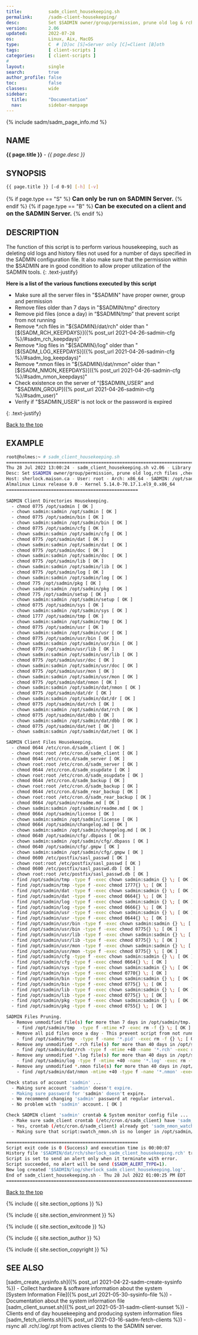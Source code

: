 ```yaml
---
title:          sadm_client_housekeeping.sh
permalink:      /sadm-client-housekeeping/
desc:           Set $SADMIN owner/group/permission, prune old log & rch files,check sadmin account.
version:        2.06
updated:        2022-07-28
os:             Linux, Aix, MacOS
type:           C  # [D]oc [S]=Server only [C]=Client [B]oth
tags:           [ client-scripts ] 
categories:     [ client-scripts ] 
#
layout:         single
search:         true
author_profile: false
toc:            false
classes:        wide
sidebar:
  title:        "Documentation"
  nav:          sidebar-manpage
---
```


<a id="top_of_page"></a>
{% include sadm/sadm_page_info.md %}


<a id="name"></a>
## NAME
**{{ page.title }}** - *{{ page.desc }}*   



<a id="synopsis"></a>
## SYNOPSIS

```bash
{{ page.title }} [-d 0-9] [-h] [-v]
```
{% if page.type == "S" %}
<font size="3"><strong>Can only be run on SADMIN Server.</strong></font>
{% endif %}
{% if page.type == "B" %}
<font size="3"><strong>Can be executed on a client and on the SADMIN Server.</strong></font>
{% endif %}




<a id="description"></a>
## DESCRIPTION
The function of this script is to perform various housekeeping, such as deleting old logs and 
history files not used for a number of days specified in the SADMIN configuration file. It also 
make sure that the permission within the $SADMIN are in good condition to allow proper utilization 
of the SADMIN tools.
{: .text-justify}

**Here is a list of the various functions executed by this script**

- Make sure all the server files in "$SADMIN" have proper owner, group and permission  
- Remove files older than 7 days in "$SADMIN/tmp" directory  
- Remove pid files (once a day) in “$SADMIN/tmp” that prevent script from not running    
- Remove \*.rch files in "${SADMIN}/dat/rch" older than "[${SADM_RCH_KEEPDAYS}]({% post_url 2021-04-26-sadmin-cfg %}/#sadm_rch_keepdays)"
- Remove \*.log files in "${SADMIN}/log" older than "[${SADM_LOG_KEEPDAYS}]({% post_url 2021-04-26-sadmin-cfg %}/#sadm_log_keepdays)"
- Remove \*.nmon files in "${SADMIN}/dat/nmon" older than "[${SADM_NMON_KEEPDAYS}]({% post_url 2021-04-26-sadmin-cfg %}/#sadm_nmon_keepdays)"
- Check existence on the server of "[$SADMIN_USER" and "$SADMIN_GROUP]({% post_url 2021-04-26-sadmin-cfg %}/#sadm_user)"
- Verify if "$SADMIN_USER" is not lock or the password is expired  


{: .text-justify}

[Back to the top](#top_of_page)



<a id="examples"></a>
## EXAMPLE

```bash
root@holmes:~ # sadm_client_housekeeping.sh 
================================================================================
Thu 28 Jul 2022 13:00:24 - sadm_client_housekeeping.sh v2.06 - Library v4.03
Desc: Set $SADMIN owner/group/permission, prune old log,rch files ,check sadmin account.
Host: sherlock.maison.ca - User: root - Arch: x86_64 - SADMIN: /opt/sadmin
Almalinux Linux release 9.0 - Kernel 5.14.0-70.17.1.el9_0.x86_64
==================================================
 
SADMIN Client Directories Housekeeping.
  - chmod 0775 /opt/sadmin [ OK ]
  - chown sadmin:sadmin /opt/sadmin [ OK ]
  - chmod 0775 /opt/sadmin/bin [ OK ]
  - chown sadmin:sadmin /opt/sadmin/bin [ OK ]
  - chmod 0775 /opt/sadmin/cfg [ OK ]
  - chown sadmin:sadmin /opt/sadmin/cfg [ OK ]
  - chmod 0775 /opt/sadmin/dat [ OK ]
  - chown sadmin:sadmin /opt/sadmin/dat [ OK ]
  - chmod 0775 /opt/sadmin/doc [ OK ]
  - chown sadmin:sadmin /opt/sadmin/doc [ OK ]
  - chmod 0775 /opt/sadmin/lib [ OK ]
  - chown sadmin:sadmin /opt/sadmin/lib [ OK ]
  - chmod 0775 /opt/sadmin/log [ OK ]
  - chown sadmin:sadmin /opt/sadmin/log [ OK ]
  - chmod 775 /opt/sadmin/pkg [ OK ]
  - chown sadmin:sadmin /opt/sadmin/pkg [ OK ]
  - chmod 775 /opt/sadmin/setup [ OK ]
  - chown sadmin:sadmin /opt/sadmin/setup [ OK ]
  - chmod 0775 /opt/sadmin/sys [ OK ]
  - chown sadmin:sadmin /opt/sadmin/sys [ OK ]
  - chmod 1777 /opt/sadmin/tmp [ OK ]
  - chown sadmin:sadmin /opt/sadmin/tmp [ OK ]
  - chmod 0775 /opt/sadmin/usr [ OK ]
  - chown sadmin:sadmin /opt/sadmin/usr [ OK ]
  - chmod 0775 /opt/sadmin/usr/bin [ OK ]
  - chown sadmin:sadmin /opt/sadmin/usr/bin [ OK ]
  - chmod 0775 /opt/sadmin/usr/lib [ OK ]
  - chown sadmin:sadmin /opt/sadmin/usr/lib [ OK ]
  - chmod 0775 /opt/sadmin/usr/doc [ OK ]
  - chown sadmin:sadmin /opt/sadmin/usr/doc [ OK ]
  - chmod 0775 /opt/sadmin/usr/mon [ OK ]
  - chown sadmin:sadmin /opt/sadmin/usr/mon [ OK ]
  - chmod 0775 /opt/sadmin/dat/nmon [ OK ]
  - chown sadmin:sadmin /opt/sadmin/dat/nmon [ OK ]
  - chmod 0775 /opt/sadmin/dat/dr [ OK ]
  - chown sadmin:sadmin /opt/sadmin/dat/dr [ OK ]
  - chmod 0775 /opt/sadmin/dat/rch [ OK ]
  - chown sadmin:sadmin /opt/sadmin/dat/rch [ OK ]
  - chmod 0775 /opt/sadmin/dat/dbb [ OK ]
  - chown sadmin:sadmin /opt/sadmin/dat/dbb [ OK ]
  - chmod 0775 /opt/sadmin/dat/net [ OK ]
  - chown sadmin:sadmin /opt/sadmin/dat/net [ OK ]

SADMIN Client Files Housekeeping.
  - chmod 0644 /etc/cron.d/sadm_client [ OK ]
  - chown root:root /etc/cron.d/sadm_client [ OK ]
  - chmod 0644 /etc/cron.d/sadm_server [ OK ]
  - chown root:root /etc/cron.d/sadm_server [ OK ]
  - chmod 0644 /etc/cron.d/sadm_osupdate [ OK ]
  - chown root:root /etc/cron.d/sadm_osupdate [ OK ]
  - chmod 0644 /etc/cron.d/sadm_backup [ OK ]
  - chown root:root /etc/cron.d/sadm_backup [ OK ]
  - chmod 0644 /etc/cron.d/sadm_rear_backup [ OK ]
  - chown root:root /etc/cron.d/sadm_rear_backup [ OK ]
  - chmod 0664 /opt/sadmin/readme.md [ OK ]
  - chown sadmin:sadmin /opt/sadmin/readme.md [ OK ]
  - chmod 0664 /opt/sadmin/license [ OK ]
  - chown sadmin:sadmin /opt/sadmin/license [ OK ]
  - chmod 0664 /opt/sadmin/changelog.md [ OK ]
  - chown sadmin:sadmin /opt/sadmin/changelog.md [ OK ]
  - chmod 0640 /opt/sadmin/cfg/.dbpass [ OK ]
  - chown sadmin:sadmin /opt/sadmin/cfg/.dbpass [ OK ]
  - chmod 0640 /opt/sadmin/cfg/.gmpw [ OK ]
  - chown sadmin:sadmin /opt/sadmin/cfg/.gmpw [ OK ]
  - chmod 0600 /etc/postfix/sasl_passwd [ OK ]
  - chown root:root /etc/postfix/sasl_passwd [ OK ]
  - chmod 0600 /etc/postfix/sasl_passwd.db [ OK ]
  - chown root:root /etc/postfix/sasl_passwd.db [ OK ]
  - find /opt/sadmin/tmp -type f -exec chown sadmin:sadmin {} \; [ OK ]
  - find /opt/sadmin/tmp -type f -exec chmod 1777{} \; [ OK ]
  - find /opt/sadmin/dat -type f -exec chown sadmin:sadmin {} \; [ OK ]
  - find /opt/sadmin/dat -type f -exec chmod 0664{} \; [ OK ]
  - find /opt/sadmin/log -type f -exec chown sadmin:sadmin {} \; [ OK ]
  - find /opt/sadmin/log -type f -exec chmod 0666{} \; [ OK ]
  - find /opt/sadmin/usr -type f -exec chown sadmin:sadmin {} \; [ OK ]
  - find /opt/sadmin/usr -type f -exec chmod 0644{} \; [ OK ]
  - find /opt/sadmin/usr/bin -type f -exec chown sadmin:sadmin {} \; [ OK ]
  - find /opt/sadmin/usr/bin -type f -exec chmod 0775{} \; [ OK ]
  - find /opt/sadmin/usr/lib -type f -exec chown sadmin:sadmin {} \; [ OK ]
  - find /opt/sadmin/usr/lib -type f -exec chmod 0775{} \; [ OK ]
  - find /opt/sadmin/usr/mon -type f -exec chown sadmin:sadmin {} \; [ OK ]
  - find /opt/sadmin/usr/mon -type f -exec chmod 0775{} \; [ OK ]
  - find /opt/sadmin/cfg -type f -exec chown sadmin:sadmin {} \; [ OK ]
  - find /opt/sadmin/cfg -type f -exec chmod 0664{} \; [ OK ]
  - find /opt/sadmin/sys -type f -exec chown sadmin:sadmin {} \; [ OK ]
  - find /opt/sadmin/sys -type f -exec chmod 0770{} \; [ OK ]
  - find /opt/sadmin/bin -type f -exec chown sadmin:sadmin {} \; [ OK ]
  - find /opt/sadmin/bin -type f -exec chmod 0775{} \; [ OK ]
  - find /opt/sadmin/lib -type f -exec chown sadmin:sadmin {} \; [ OK ]
  - find /opt/sadmin/lib -type f -exec chmod 0775{} \; [ OK ]
  - find /opt/sadmin/pkg -type f -exec chown sadmin:sadmin {} \; [ OK ]
  - find /opt/sadmin/pkg -type f -exec chmod 0755{} \; [ OK ]

SADMIN Files Pruning.
  - Remove unmodified file(s) for more than 7 days in /opt/sadmin/tmp.
    - find /opt/sadmin/tmp  -type f -mtime +7 -exec rm -f {} \; [ OK ]
  - Remove all pid files once a day - This prevent script from not running.
    - find /opt/sadmin/tmp  -type f -name '*.pid' -exec rm -f {} \; [ OK ]
  - Remove any unmodified *.rch file(s) for more than 40 days in /opt/sadmin/dat/rch.
    - find /opt/sadmin/dat/rch -type f -mtime +40 -name '*.rch' -exec rm -f {} \; [ OK ]
  - Remove any unmodified *.log file(s) for more than 40 days in /opt/sadmin/log.
    - find /opt/sadmin/log -type f -mtime +40 -name '*.log' -exec rm -f {} \; [ OK ]
  - Remove any unmodified *.nmon file(s) for more than 40 days in /opt/sadmin/dat/nmon.
    - find /opt/sadmin/dat/nmon -mtime +40 -type f -name '*.nmon' -exec rm {} \; [ OK ]

Check status of account 'sadmin' ...
  - Making sure account 'sadmin' doesn't expire.
  - Making sure password for 'sadmin' doesn't expire.
  - We recommend changing 'sadmin' password at regular interval.
  - No problem with 'sadmin' account. [ OK ]

Check SADMIN client 'sadmin' crontab & System monitor config file ...
  - Make sure sadm_client crontab (/etc/cron.d/sadm_client) have 'sadm_nmon_watcher.sh' line.
  - Yes, crontab (/etc/cron.d/sadm_client) already got 'sadm_nmon_watcher.sh' line.
  - Making sure that script:swatch_nmon.sh is no longer in /opt/sadmin/cfg/sherlock.smon

==================================================
Script exit code is 0 (Success) and execution time is 00:00:07
History file '$SADMIN/dat/rch/sherlock_sadm_client_housekeeping.rch' trim to 35 lines.
Script is set to send an alert only when it terminate with error.
Script succeeded, no alert will be send ($SADM_ALERT_TYPE=1).
New log created '$SADMIN/log/sherlock_sadm_client_housekeeping.log'.
End of sadm_client_housekeeping.sh - Thu 28 Jul 2022 01:00:25 PM EDT
================================================================================
```
<!-- ![Daily Script Report Example](/assets/img/man/sadm_daily_report_script.png){: .align-center} -->

[Back to the top](#top_of_page)


{% include {{ site.section_options     }} %}

{% include {{ site.section_environment }} %}

{% include {{ site.section_exitcode    }} %}

{% include {{ site.section_author      }} %}

{% include {{ site.section_copyright   }} %}


<a id="seealso"></a>
## SEE ALSO

[sadm_create_sysinfo.sh]({% post_url 2021-04-22-sadm-create-sysinfo %}) - Collect hardware & software information about the system   
[System Information File]({% post_url 2021-05-30-sysinfo-file %}) - Documentation about the system information file  
[sadm_client_sunset.sh]({% post_url 2021-05-31-sadm-client-sunset %}) - Clients end of day housekeeping and producing system information files  
[sadm_fetch_clients.sh]({% post_url 2021-03-16-sadm-fetch-clients %}) - rsync all .rch/.log/.rpt from actives clients to the SADMIN server. 